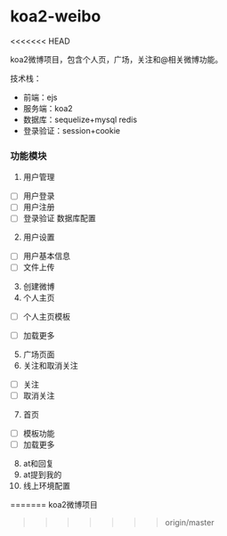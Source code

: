# koa2-weibo
<<<<<<< HEAD

koa2微博项目，包含个人页，广场，关注和@相关微博功能。

技术栈：
- 前端：ejs
- 服务端：koa2
- 数据库：sequelize+mysql redis
- 登录验证：session+cookie 

### 功能模块
1. 用户管理
- [ ] 用户登录
- [ ] 用户注册
- [ ] 登录验证 数据库配置
2. 用户设置 
- [ ] 用户基本信息
- [ ] 文件上传
3. 创建微博
4. 个人主页

- [ ] 个人主页模板
- [ ] 加载更多


5. 广场页面
6. 关注和取消关注
- [ ] 关注
- [ ] 取消关注
7. 首页
- [ ] 模板功能
- [ ] 加载更多

8. at和回复
9. at提到我的
10. 线上环境配置



=======
koa2微博项目
>>>>>>> origin/master
